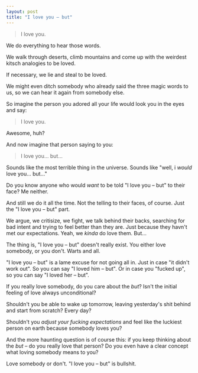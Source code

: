 ```yaml
---
layout: post
title: "I love you – but"
---
```


> I love you.

We do everything to hear those words.

We walk through deserts, climb mountains and come up with the weirdest kitsch analogies to be loved.

If necessary, we lie and steal to be loved.

We might even ditch somebody who already said the three magic words to us, so we can hear it again from somebody else.

So imagine the person you adored all your life would look you in the eyes and say:

> I love you.

Awesome, huh?

And now imagine that person saying to you:

> I love you... but...

Sounds like the most terrible thing in the universe. Sounds like "well, i *would* love you... but..."

Do you know anyone who would *want* to be told "I love you – but" to their face? Me neither.

And still we do it all the time. Not the telling to their faces, of course. Just the "I love you – but" part.

We argue, we critisize, we fight, we talk behind their backs, searching for bad intent and trying to feel better than they are. Just because they havn't met our expectations. Yeah, we *kinda* do love them. But...

The thing is, "I love you – but" doesn't really exist. You either love somebody, or you don't. Warts and all.

"I love you – but" is a lame excuse for not going all in. Just in case "it didn't work out". So you can say "I loved him – but". Or in case you "fucked up", so you can say "I loved her – but".

If you really love somebody, do you care about the *but*? Isn't the initial feeling of love always unconditional?

Shouldn't you be able to wake up tomorrow, leaving yesterday's shit behind and start from scratch? Every day?

Shouldn't you *adjust your fucking expectations* and feel like the luckiest person on earth because somebody loves you?

And the more haunting question is of course this: if you keep thinking about the *but* – do you really love that person? Do you even have a clear concept what loving somebody means to you?

Love somebody or don't. "I love you – but" is bullshit.
